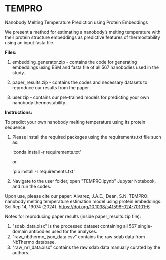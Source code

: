 # TEMPRO
Nanobody Melting Temperature Prediction using Protein Embeddings

We present a method for estimating a nanobody’s melting temperature with their protein structure embeddings as predictive features of thermostability using an input fasta file.


**Files:**

1) embedding_generator.zip - contains the code for generating embeddings using ESM and fasta file of all 567 nanobodies used in the study.
   
2) paper_results.zip - contains the codes and necessary datasets to reproduce our results from the paper.
   
3) user.zip - contains our pre-trained models for predicting your own nanobody thermostability.



**Instructions:**

To predict your own nanobody melting temperature using its protein sequence:

1) Please install the required packages using the requirements.txt file such as:
   
   'conda install -r requirements.txt'
   
   or
   
   'pip install -r requirements.txt.'
   
3) Navigate to the user folder, open "TEMPRO.ipynb" Jupyter Notebook, and run the codes.


Upon use, please cite our paper:
Alvarez, J.A.E., Dean, S.N. TEMPRO: nanobody melting temperature estimation model using protein embeddings. Sci Rep 14, 19074 (2024). https://doi.org/10.1038/s41598-024-70101-6


Notes for reproducing paper results (inside paper_results.zip file):
1) "sdab_data.xlsx" is the processed dataset containing all 567 single-domain antibodies used for the analyses.
2) "raw_nbthermo_json_data.csv" contains the raw sdab data from NbThermo database.
3) "raw_nrl_data.xlsx" contains the raw sdab data manually curated by the authors.

